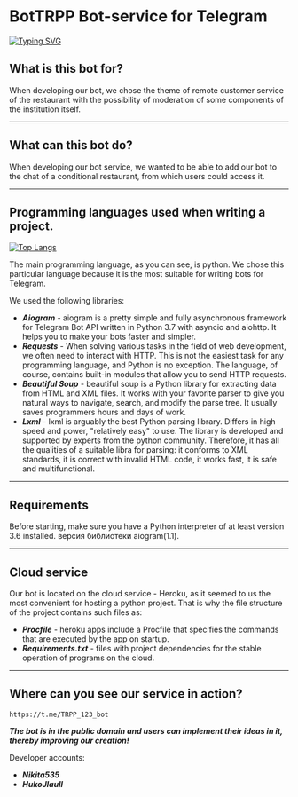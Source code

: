 BotTRPP Bot-service for Telegram
=============================
[![Typing SVG](https://readme-typing-svg.herokuapp.com?color=%2336BCF7&lines=Computer+science+student)](https://git.io/typing-svg)


What is this bot for?
---------------------
When developing our bot, we chose the theme of remote customer service 
of the restaurant with the possibility of moderation of some components of the institution itself.

---

What can this bot do?
---------------------
When developing our bot service, we wanted to be able to add our bot to the chat of a conditional restaurant, from which users could access it.

---

Programming languages used when writing a project.
---------------------------
[![Top Langs](https://github-readme-stats.vercel.app/api/top-langs/?username=Nikita535)](https://github.com/Nikita535/Bot)

The main programming language, as you can see, is python. We chose this particular language because it is the most suitable for writing bots for Telegram.


We used the following libraries:
* ___Aiogram___ - aiogram is a pretty simple and fully asynchronous framework for Telegram Bot API written in Python 3.7 with asyncio and aiohttp. It helps you to make your bots faster and simpler.
* ___Requests___ - When solving various tasks in the field of web development, we often need to interact with HTTP. This is not the easiest task for any programming language, and Python is no exception. The language, of course, contains built-in modules that allow you to send HTTP requests.
* ___Beautiful Soup___ - beautiful soup is a Python library for extracting data from HTML and XML files. It works with your favorite parser to give you natural ways to navigate, search, and modify the parse tree. It usually saves programmers hours and days of work.
* ___Lxml___ - lxml is arguably the best Python parsing library. Differs in high speed and power, "relatively easy" to use.
The library is developed and supported by experts from the python community. Therefore, it has all the qualities of a suitable libra for parsing: it conforms to XML standards, it is correct with invalid HTML code, it works fast, it is safe and multifunctional.


---------------

Requirements
-------
Before starting, make sure you have a Python interpreter of at least version 3.6 installed. версия библиотеки aiogram(1.1).

---

Cloud service
---

Our bot is located on the cloud service - Heroku, as it seemed to us the most convenient for hosting a python project.
That is why the file structure of the project contains such files as:
* ___Procfile___  - heroku apps include a Procfile that specifies the commands that are executed by the app on startup. 
* ___Requirements.txt___ - files with project dependencies for the stable operation of programs on the cloud.


---
Where can you see our service in action?
----

```
https://t.me/TRPP_123_bot
```

*****The bot is in the public domain and users can implement their ideas in it, thereby improving our creation!*****

Developer accounts:
* ___Nikita535___
* ___HukoJlauII___


